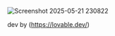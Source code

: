 ![Screenshot 2025-05-21 230822](https://github.com/user-attachments/assets/36a6f846-0abc-4ef8-a8da-19ca92a71b69)


dev by (https://lovable.dev/)
